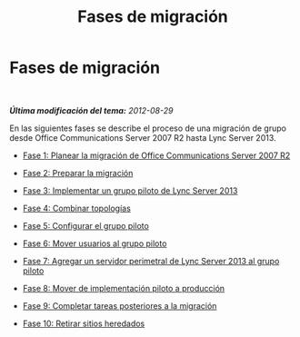 ﻿---
title: Fases de migración
TOCTitle: Fases de migración
ms:assetid: 71c7cb8e-45f8-441f-b433-03e3d9436992
ms:mtpsurl: https://technet.microsoft.com/es-es/library/JJ205002(v=OCS.15)
ms:contentKeyID: 48275628
ms.date: 01/07/2017
mtps_version: v=OCS.15
ms.translationtype: HT
---

# Fases de migración

 

_**Última modificación del tema:** 2012-08-29_

En las siguientes fases se describe el proceso de una migración de grupo desde Office Communications Server 2007 R2 hasta Lync Server 2013.

  - [Fase 1: Planear la migración de Office Communications Server 2007 R2](phase-1-plan-your-migration-from-office-communications-server-2007-r2.md)

  - [Fase 2: Preparar la migración](phase-2-prepare-for-migration_1.md)

  - [Fase 3: Implementar un grupo piloto de Lync Server 2013](phase-3-deploy-lync-server-2013-pilot-pool_1.md)

  - [Fase 4: Combinar topologías](phase-4-merge-topologies.md)

  - [Fase 5: Configurar el grupo piloto](phase-5-configure-the-pilot-pool.md)

  - [Fase 6: Mover usuarios al grupo piloto](phase-6-move-users-to-the-pilot-pool.md)

  - [Fase 7: Agregar un servidor perimetral de Lync Server 2013 al grupo piloto](phase-7-add-lync-server-2013-edge-server-to-pilot-pool.md)

  - [Fase 8: Mover de implementación piloto a producción](phase-8-move-from-pilot-deployment-into-production.md)

  - [Fase 9: Completar tareas posteriores a la migración](phase-9-complete-post-migration-tasks.md)

  - [Fase 10: Retirar sitios heredados](phase-10-decommission-legacy-site.md)

